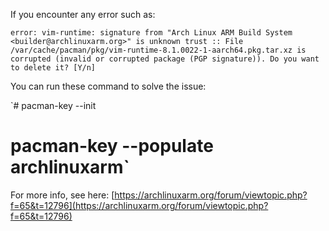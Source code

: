 If you encounter any error such as:

`error: vim-runtime: signature from "Arch Linux ARM Build System <builder@archlinuxarm.org>" is unknown trust
:: File /var/cache/pacman/pkg/vim-runtime-8.1.0022-1-aarch64.pkg.tar.xz is corrupted (invalid or corrupted package (PGP signature)).
Do you want to delete it? [Y/n] `

You can run these command to solve the issue:

`# pacman-key --init
# pacman-key --populate archlinuxarm`

For more info, see here: [https://archlinuxarm.org/forum/viewtopic.php?f=65&t=12796](https://archlinuxarm.org/forum/viewtopic.php?f=65&t=12796)